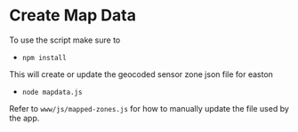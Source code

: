 # Create Map Data

To use the script make sure to

* `npm install`

This will create or update the geocoded sensor zone json file for easton

* `node mapdata.js`

Refer to `www/js/mapped-zones.js` for how to manually update the file used by the app.